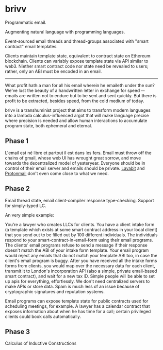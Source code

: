 # brivv

Programmatic email.

Augmenting natural language with programming languages.

Event-sourced email threads and thread-groups associated with "smart contract"
email templates.

Clients maintain template state, equivalent to contract state on Ethereum
blockchain. Clients can variably expose template state via API similar to web3.
Niether smart contract code nor state need be revealed to users; rather, only an ABI
must be encoded in an email.

---

What profit hath a man for all his email wherein he emaileth under the sun?
We've lost the beauty of a handwritten letter in exchange for speed -- emails
are written not to endure but to be sent and sent quickly. But there is profit
to be extracted, besides speed, from the cold medium of today.

brivv is a transhuminist project that aims to transform modern languages into
a lambda calculus-influenced argot that will make language precise where
precision is needed and allow human interactions to accumulate program state,
both ephemeral and eternal.

## Phase 1

L'email est né libre et partout il est dans les fers. Email must throw off the
chains of gmail, whose web UI has wrought great sorrow, and move towards the
decentralized model of yesteryear. Everyone should be in control of their email
server and emails should be private. [Lavabit](https://lavabit.com) and
[Protonmail](https://protonmail.com) don't even come close to what we need.

## Phase 2

Email thread state, email client-compiler response type-checking. Support for
simply-typed LC.

An very simple example:

You're a lawyer who creates LLCs for clients. You have a client intake form (a template which exists at some smart contract address in your local client) that you send out to be filled out by 100 different individuals. The individuals respond to your smart-contract-in-email-form using their email programs. The clients' email programs refuse to send a message if their response doesn't match the ABI of your intake form template. Your email program would reject any emails that do not match your template ABI too, in case the client's email program is buggy. After you have received all the intake forms forms from clients, you would map over the necessary data for each client, transmit it to London's incorporation API (also a simple, private email-based smart contract), and wait for a new tax ID. Simple people will be able to set up apis for everything, effortlessly. We don't need centralized servers to make APIs or store data. Spam is much less of an issue because of cryptographic signatures and reputation systems.

Email programs can expose template state for public contracts used for scheduling meetings, for example. A lawyer has a calendar contract that exposes information about when he has time for a call; certain privileged clients could book calls automatically.

## Phase 3

Calculus of Inductive Constructions

